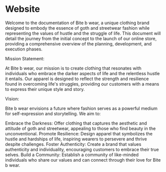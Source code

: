 # Website
Welcome to the documentation of Bite b wear, a unique clothing brand designed to embody the essence of goth and streetwear fashion while representing the values of hustle and the struggle of life. This document will detail the journey from the initial concept to the launch of our online store, providing a comprehensive overview of the planning, development, and execution phases.

Mission Statement:

At Bite b wear, our mission is to create clothing that resonates with individuals who embrace the darker aspects of life and the relentless hustle it entails. Our apparel is designed to reflect the strength and resilience found in overcoming life's struggles, providing our customers with a means to express their unique style and story.

Vision:

Bite b wear envisions a future where fashion serves as a powerful medium for self-expression and storytelling. We aim to:

Embrace the Darkness: Offer clothing that captures the aesthetic and attitude of goth and streetwear, appealing to those who find beauty in the unconventional.
Promote Resilience: Design apparel that symbolizes the hustle and hardships of life, inspiring wearers to persevere and thrive despite challenges.
Foster Authenticity: Create a brand that values authenticity and individuality, encouraging customers to embrace their true selves.
Build a Community: Establish a community of like-minded individuals who share our values and can connect through their love for Bite b wear.
